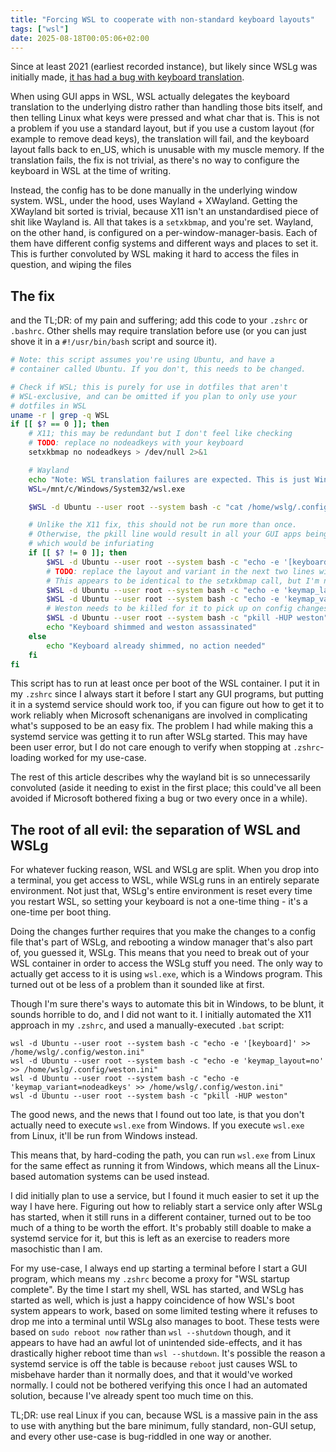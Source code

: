 ```yaml
---
title: "Forcing WSL to cooperate with non-standard keyboard layouts"
tags: ["wsl"]
date: 2025-08-18T00:05:06+02:00
---
```


Since at least 2021 (earliest recorded instance), but likely since WSLg was initially made, [it has had a bug with keyboard translation](https://github.com/microsoft/wslg/issues/173). 

When using GUI apps in WSL, WSL actually delegates the keyboard translation to the underlying distro rather than handling those bits itself, and then telling Linux what keys were pressed and what char that is. This is not a problem if you use a standard layout, but if you use a custom layout (for example to remove dead keys), the translation will fail, and the keyboard layout falls back to en_US, which is unusable with my muscle memory. If the translation fails, the fix is not trivial, as there's no way to configure the keyboard in WSL at the time of writing.

Instead, the config has to be done manually in the underlying window system. WSL, under the hood, uses Wayland + XWayland. Getting the XWayland bit sorted is trivial, because X11 isn't an unstandardised piece of shit like Wayland is. All that takes is a `setxkbmap`, and you're set. Wayland, on the other hand, is configured on a per-window-manager-basis. Each of them have different config systems and different ways and places to set it. This is further convoluted by WSL making it hard to access the files in question, and wiping the files 

## The fix
and the TL;DR: of my pain and suffering; add this code to your `.zshrc` or `.bashrc`. Other shells may require translation before use (or you can just shove it in a `#!/usr/bin/bash` script and source it).
```bash
# Note: this script assumes you're using Ubuntu, and have a
# container called Ubuntu. If you don't, this needs to be changed.

# Check if WSL; this is purely for use in dotfiles that aren't
# WSL-exclusive, and can be omitted if you plan to only use your
# dotfiles in WSL
uname -r | grep -q WSL
if [[ $? == 0 ]]; then
    # X11; this may be redundant but I don't feel like checking
    # TODO: replace no nodeadkeys with your keyboard
    setxkbmap no nodeadkeys > /dev/null 2>&1

    # Wayland
    echo "Note: WSL translation failures are expected. This is just Windows being overly shit"
    WSL=/mnt/c/Windows/System32/wsl.exe 

    $WSL -d Ubuntu --user root --system bash -c "cat /home/wslg/.config/weston.ini" | grep '\[keyboard\]'

    # Unlike the X11 fix, this should not be run more than once. 
    # Otherwise, the pkill line would result in all your GUI apps being closed every time you restart your shell,
    # which would be infuriating
    if [[ $? != 0 ]]; then
        $WSL -d Ubuntu --user root --system bash -c "echo -e '[keyboard]' >> /home/wslg/.config/weston.ini"
        # TODO: replace the layout and variant in the next two lines with your keyboard layout.
        # This appears to be identical to the setxkbmap call, but I'm not sure if this is true for all layouts and all variants
        $WSL -d Ubuntu --user root --system bash -c "echo -e 'keymap_layout=no' >> /home/wslg/.config/weston.ini"
        $WSL -d Ubuntu --user root --system bash -c "echo -e 'keymap_variant=nodeadkeys' >> /home/wslg/.config/weston.ini"
        # Weston needs to be killed for it to pick up on config changes
        $WSL -d Ubuntu --user root --system bash -c "pkill -HUP weston"
        echo "Keyboard shimmed and weston assassinated"
    else
        echo "Keyboard already shimmed, no action needed"
    fi
fi
```
This script has to run at least once per boot of the WSL container. I put it in my `.zshrc` since I always start it before I start any GUI programs, but putting it in a systemd service should work too, if you can figure out how to get it to work reliably when Microsoft schenanigans are involved in complicating what's supposed to be an easy fix. The problem I had while making this a systemd service was getting it to run after WSLg started. This may have been user error, but I do not care enough to verify when stopping at `.zshrc`-loading worked for my use-case.

The rest of this article describes why the wayland bit is so unnecessarily convoluted (aside it needing to exist in the first place; this could've all been avoided if Microsoft bothered fixing a bug or two every once in a while).

## The root of all evil: the separation of WSL and WSLg

For whatever fucking reason, WSL and WSLg are split. When you drop into a terminal, you get access to WSL, while WSLg runs in an entirely separate environment. Not just that, WSLg's entire environment is reset every time you restart WSL, so setting your keyboard is not a one-time thing - it's a one-time per boot thing. 

Doing the changes further requires that you make the changes to a config file that's part of WSLg, and rebooting a window manager that's also part of, you guessed it, WSLg. This means that you need to break out of your WSL container in order to access the WSLg stuff you need. The only way to actually get access to it is using `wsl.exe`, which is a Windows program. This turned out ot be less of a problem than it sounded like at first.

Though I'm sure there's ways to automate this bit in Windows, to be blunt, it sounds horrible to do, and I did not want to it. I initially automated the X11 approach in my `.zshrc`, and used a manually-executed `.bat` script:
```dosbatch
wsl -d Ubuntu --user root --system bash -c "echo -e '[keyboard]' >> /home/wslg/.config/weston.ini"
wsl -d Ubuntu --user root --system bash -c "echo -e 'keymap_layout=no' >> /home/wslg/.config/weston.ini"
wsl -d Ubuntu --user root --system bash -c "echo -e 'keymap_variant=nodeadkeys' >> /home/wslg/.config/weston.ini"
wsl -d Ubuntu --user root --system bash -c "pkill -HUP weston"
```

The good news, and the news that I found out too late, is that you don't actually need to execute `wsl.exe` from Windows. If you execute `wsl.exe` from Linux, it'll be run from Windows instead.

This means that, by hard-coding the path, you can run `wsl.exe` from Linux for the same effect as running it from Windows, which means all the Linux-based automation systems can be used instead.

I did initially plan to use a service, but I found it much easier to set it up the way I have here. Figuring out how to reliably start a service only after WSLg has started, when it still runs in a different container, turned out to be too much of a thing to be worth the effort. It's probably still doable to make a systemd service for it, but this is left as an exercise to readers more masochistic  than I am.

For my use-case, I always end up starting a terminal before I start a GUI program, which means my `.zshrc` become a proxy for "WSL startup complete". By the time I start my shell, WSL has started, and WSLg has started as well, which is just a happy coincidence of how WSL's boot system appears to work, based on some limited testing where it refuses to drop me into a terminal until WSLg also manages to boot. These tests were based on `sudo reboot now` rather than `wsl --shutdown` though, and it appears to have had an awful lot of unintended side-effects, and it has drastically higher reboot time than `wsl --shutdown`. It's possible the reason a systemd service is off the table is because `reboot` just causes WSL to misbehave harder than it normally does, and that it would've worked normally. I could not be bothered verifying this once I had an automated solution, because I've already spent too much time on this.

TL;DR: use real Linux if you can, because WSL is a massive pain in the ass to use with anything but the bare minimum, fully standard, non-GUI setup, and every other use-case is bug-riddled in one way or another.
